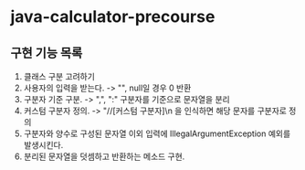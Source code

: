 # java-calculator-precourse

## 구현 기능 목록
1. 클래스 구분 고려하기
2. 사용자의 입력을 받는다. -> "", null일 경우 0 반환
3. 구분자 기준 구분. -> ",", ":" 구분자를 기준으로 문자열을 분리
4. 커스텀 구분자 정의. -> "//[커스텀 구분자]\n 을 인식하면 해당 문자를 구분자로 정의
5. 구분자와 양수로 구성된 문자열 이외 입력에 IllegalArgumentException 예외를 발생시킨다.
6. 분리된 문자열을 덧셈하고 반환하는 메소드 구현.
